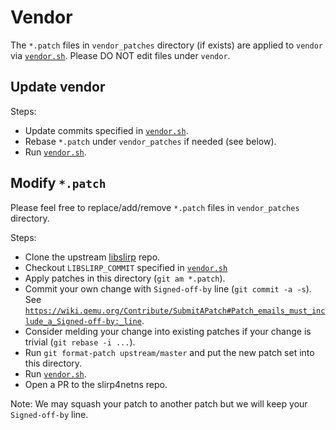 # Vendor

The `*.patch` files in `vendor_patches` directory (if exists) are applied to `vendor` via [`vendor.sh`](./vendor.sh).
Please DO NOT edit files under `vendor`.

## Update vendor

Steps:
* Update commits specified in [`vendor.sh`](./vendor.sh).
* Rebase `*.patch` under `vendor_patches` if needed (see below).
* Run [`vendor.sh`](./vendor.sh).

## Modify `*.patch`

Please feel free to replace/add/remove `*.patch` files in `vendor_patches` directory.

Steps:
* Clone the upstream [libslirp](https://gitlab.freedesktop.org/slirp/libslirp) repo.
* Checkout `LIBSLIRP_COMMIT` specified in [`vendor.sh`](./vendor.sh)
* Apply patches in this directory (`git am *.patch`).
* Commit your own change with `Signed-off-by` line (`git commit -a -s`). See [`https://wiki.qemu.org/Contribute/SubmitAPatch#Patch_emails_must_include_a_Signed-off-by:_line`](https://wiki.qemu.org/Contribute/SubmitAPatch#Patch_emails_must_include_a_Signed-off-by:_line).
* Consider melding your change into existing patches if your change is trivial (`git rebase -i ...`).
* Run `git format-patch upstream/master` and put the new patch set into this directory.
* Run [`vendor.sh`](./vendor.sh).
* Open a PR to the slirp4netns repo. 

Note: We may squash your patch to another patch but we will keep your `Signed-off-by` line.
